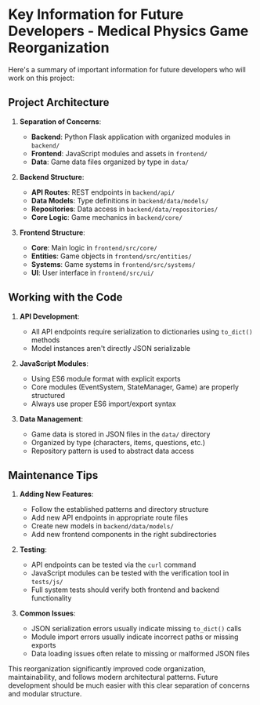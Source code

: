 # Key Information for Future Developers - Medical Physics Game Reorganization

Here's a summary of important information for future developers who will work on this project:

## Project Architecture

1. **Separation of Concerns**:
   - **Backend**: Python Flask application with organized modules in `backend/`
   - **Frontend**: JavaScript modules and assets in `frontend/`
   - **Data**: Game data files organized by type in `data/`

2. **Backend Structure**:
   - **API Routes**: REST endpoints in `backend/api/`
   - **Data Models**: Type definitions in `backend/data/models/`
   - **Repositories**: Data access in `backend/data/repositories/`
   - **Core Logic**: Game mechanics in `backend/core/`

3. **Frontend Structure**:
   - **Core**: Main logic in `frontend/src/core/`
   - **Entities**: Game objects in `frontend/src/entities/`
   - **Systems**: Game systems in `frontend/src/systems/`
   - **UI**: User interface in `frontend/src/ui/`

## Working with the Code

1. **API Development**:
   - All API endpoints require serialization to dictionaries using `to_dict()` methods
   - Model instances aren't directly JSON serializable

2. **JavaScript Modules**:
   - Using ES6 module format with explicit exports
   - Core modules (EventSystem, StateManager, Game) are properly structured
   - Always use proper ES6 import/export syntax

3. **Data Management**:
   - Game data is stored in JSON files in the `data/` directory
   - Organized by type (characters, items, questions, etc.)
   - Repository pattern is used to abstract data access

## Maintenance Tips

1. **Adding New Features**:
   - Follow the established patterns and directory structure
   - Add new API endpoints in appropriate route files
   - Create new models in `backend/data/models/`
   - Add new frontend components in the right subdirectories

2. **Testing**:
   - API endpoints can be tested via the `curl` command
   - JavaScript modules can be tested with the verification tool in `tests/js/`
   - Full system tests should verify both frontend and backend functionality

3. **Common Issues**:
   - JSON serialization errors usually indicate missing `to_dict()` calls
   - Module import errors usually indicate incorrect paths or missing exports
   - Data loading issues often relate to missing or malformed JSON files

This reorganization significantly improved code organization, maintainability, and follows modern architectural patterns. Future development should be much easier with this clear separation of concerns and modular structure.